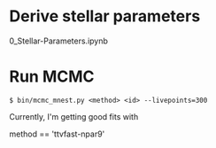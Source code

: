 # Derive stellar parameters

0_Stellar-Parameters.ipynb




# Run MCMC  

```
$ bin/mcmc_mnest.py <method> <id> --livepoints=300
```

Currently, I'm getting good fits with 

method == 'ttvfast-npar9'

